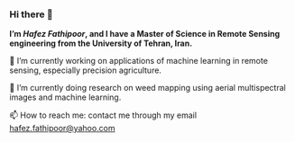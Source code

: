 ### Hi there 👋
**I’m _Hafez Fathipoor_, and I have a Master of Science in Remote Sensing engineering from the University of Tehran, Iran.**

🔭 I’m currently working on applications of machine learning in remote sensing, especially precision agriculture.

🌱 I’m currently doing research on weed mapping using aerial multispectral images and machine learning.

📫 How to reach me: contact me through my email hafez.fathipoor@yahoo.com
